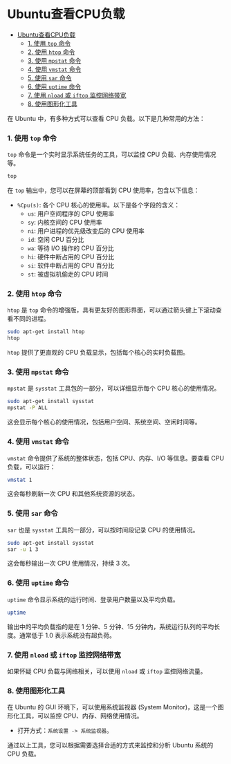 # Ubuntu查看CPU负载

- [Ubuntu查看CPU负载](#ubuntu查看cpu负载)
    - [1. 使用 `top` 命令](#1-使用-top-命令)
    - [2. 使用 `htop` 命令](#2-使用-htop-命令)
    - [3. 使用 `mpstat` 命令](#3-使用-mpstat-命令)
    - [4. 使用 `vmstat` 命令](#4-使用-vmstat-命令)
    - [5. 使用 `sar` 命令](#5-使用-sar-命令)
    - [6. 使用 `uptime` 命令](#6-使用-uptime-命令)
    - [7. 使用 `nload` 或 `iftop` 监控网络带宽](#7-使用-nload-或-iftop-监控网络带宽)
    - [8. 使用图形化工具](#8-使用图形化工具)


在 Ubuntu 中，有多种方式可以查看 CPU 负载。以下是几种常用的方法：

### 1. 使用 `top` 命令
`top` 命令是一个实时显示系统任务的工具，可以监控 CPU 负载、内存使用情况等。
```bash
top
```
在 `top` 输出中，您可以在屏幕的顶部看到 CPU 使用率，包含以下信息：
- `%Cpu(s)`: 各个 CPU 核心的使用率。以下是各个字段的含义：
  - `us`: 用户空间程序的 CPU 使用率
  - `sy`: 内核空间的 CPU 使用率
  - `ni`: 用户进程的优先级改变后的 CPU 使用率
  - `id`: 空闲 CPU 百分比
  - `wa`: 等待 I/O 操作的 CPU 百分比
  - `hi`: 硬件中断占用的 CPU 百分比
  - `si`: 软件中断占用的 CPU 百分比
  - `st`: 被虚拟机偷走的 CPU 时间

### 2. 使用 `htop` 命令
`htop` 是 `top` 命令的增强版，具有更友好的图形界面，可以通过箭头键上下滚动查看不同的进程。
```bash
sudo apt-get install htop
htop
```
`htop` 提供了更直观的 CPU 负载显示，包括每个核心的实时负载图。

### 3. 使用 `mpstat` 命令
`mpstat` 是 `sysstat` 工具包的一部分，可以详细显示每个 CPU 核心的使用情况。
```bash
sudo apt-get install sysstat
mpstat -P ALL
```
这会显示每个核心的使用情况，包括用户空间、系统空间、空闲时间等。

### 4. 使用 `vmstat` 命令
`vmstat` 命令提供了系统的整体状态，包括 CPU、内存、I/O 等信息。要查看 CPU 负载，可以运行：
```bash
vmstat 1
```
这会每秒刷新一次 CPU 和其他系统资源的状态。

### 5. 使用 `sar` 命令
`sar` 也是 `sysstat` 工具的一部分，可以按时间段记录 CPU 的使用情况。
```bash
sudo apt-get install sysstat
sar -u 1 3
```
这会每秒输出一次 CPU 使用情况，持续 3 次。

### 6. 使用 `uptime` 命令
`uptime` 命令显示系统的运行时间、登录用户数量以及平均负载。
```bash
uptime
```
输出中的平均负载指的是在 1 分钟、5 分钟、15 分钟内，系统运行队列的平均长度。通常低于 1.0 表示系统没有超负荷。

### 7. 使用 `nload` 或 `iftop` 监控网络带宽
如果怀疑 CPU 负载与网络相关，可以使用 `nload` 或 `iftop` 监控网络流量。

### 8. 使用图形化工具
在 Ubuntu 的 GUI 环境下，可以使用系统监视器 (System Monitor)，这是一个图形化工具，可以监控 CPU、内存、网络使用情况。
- 打开方式：`系统设置 -> 系统监视器`。

通过以上工具，您可以根据需要选择合适的方式来监控和分析 Ubuntu 系统的 CPU 负载。